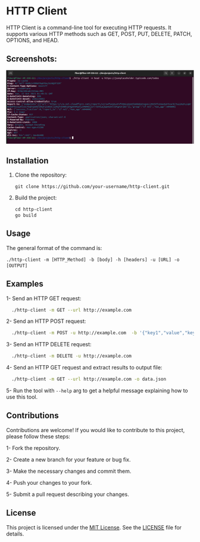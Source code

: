 # HTTP Client

HTTP Client is a command-line tool for executing HTTP requests. It supports various HTTP methods such as GET, POST, PUT, DELETE, PATCH, OPTIONS, and HEAD.

## Screenshots:

![http-client](./http-client.png)

## Installation

1. Clone the repository:

   ```shell
   git clone https://github.com/your-username/http-client.git
   ```
2. Build the project:
   ```shell
   cd http-client
   go build
   ```
## Usage

The general format of the command is:
  ```shell
  ./http-client -m [HTTP_Method] -b [body] -h [headers] -u [URL] -o [OUTPUT]
  ```
## Examples

1- Send an HTTP GET request:

```bash
  ./http-client -m GET --url http://example.com
```

2- Send an HTTP POST request:
```bash
  ./http-client -m POST -u http://example.com  -b '{"key1","value","key2":"value"}'
```

3- Send an HTTP DELETE request:

```bash
  ./http-client -m DELETE -u http://example.com
```

4- Send an HTTP GET request and extract results to output file:

```bash
  ./http-client -m GET --url http://example.com -o data.json
```

5- Run the tool with `--help` arg to get a helpful message explaining how to use this tool.


## Contributions

Contributions are welcome! If you would like to contribute to this project, please follow these steps:

   1- Fork the repository.
   
   2- Create a new branch for your feature or bug fix.
   
   3- Make the necessary changes and commit them.
   
   4- Push your changes to your fork.
   
   5- Submit a pull request describing your changes.

## License

This project is licensed under the [MIT License](https://github.com/knbr13/http-client/blob/main/LICENSE). See the [LICENSE](https://github.com/knbr13/http-client/blob/main/LICENSE) file for details.

